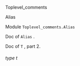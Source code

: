 Toplevel_comments

Alias

Module `Toplevel_comments.Alias`

Doc of `Alias` .

Doc of `T` , part 2.

<a id="type-t"></a>

###### type t

